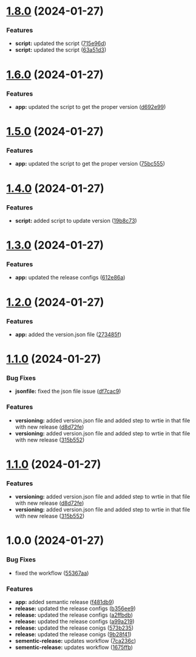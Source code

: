 # [1.8.0](https://github.com/pratham348/semantic-release-demo/compare/v1.7.0...v1.8.0) (2024-01-27)


### Features

* **script:** updated the script ([715e96d](https://github.com/pratham348/semantic-release-demo/commit/715e96d5770977d6034b6dea73a9abed136e675d))
* **script:** updated the script ([63a51d3](https://github.com/pratham348/semantic-release-demo/commit/63a51d331e2cc4a3d2397358ffeed19765fd661c))

# [1.6.0](https://github.com/pratham348/semantic-release-demo/compare/v1.5.0...v1.6.0) (2024-01-27)


### Features

* **app:** updated the script to get the proper version ([d692e99](https://github.com/pratham348/semantic-release-demo/commit/d692e99170342839f92549b083100682b4a200ab))

# [1.5.0](https://github.com/pratham348/semantic-release-demo/compare/v1.4.0...v1.5.0) (2024-01-27)


### Features

* **app:** updated the script to get the proper version ([75bc555](https://github.com/pratham348/semantic-release-demo/commit/75bc555567fc614eba1c7c921a83cabcbfa063d1))

# [1.4.0](https://github.com/pratham348/semantic-release-demo/compare/v1.3.0...v1.4.0) (2024-01-27)


### Features

* **script:** added script to update version ([19b8c73](https://github.com/pratham348/semantic-release-demo/commit/19b8c73a415529864dfc152b23e4784a49a128ad))

# [1.3.0](https://github.com/pratham348/semantic-release-demo/compare/v1.2.0...v1.3.0) (2024-01-27)


### Features

* **app:** updated the release configs ([612e86a](https://github.com/pratham348/semantic-release-demo/commit/612e86a28e4e9dd643a77d6531d6090e108833e3))

# [1.2.0](https://github.com/pratham348/semantic-release-demo/compare/v1.1.0...v1.2.0) (2024-01-27)


### Features

* **app:** added the version.json file ([273485f](https://github.com/pratham348/semantic-release-demo/commit/273485fe29c6b055318cd845a8c0dfc10104086e))

# [1.1.0](https://github.com/pratham348/semantic-release-demo/compare/v1.0.0...v1.1.0) (2024-01-27)


### Bug Fixes

* **jsonfile:** fixed the json file issue ([df7cac9](https://github.com/pratham348/semantic-release-demo/commit/df7cac944344d13f8b99367fd1468e57c3f331c8))


### Features

* **versioning:** added version.json file and added step to wrtie in that file with new release ([d8d72fe](https://github.com/pratham348/semantic-release-demo/commit/d8d72fe9d074b57e6e465a82ae11c29c76874e72))
* **versioning:** added version.json file and added step to wrtie in that file with new release ([315b552](https://github.com/pratham348/semantic-release-demo/commit/315b552f6124ecc05316eb71d738c1905eceb68a))

# [1.1.0](https://github.com/pratham348/semantic-release-demo/compare/v1.0.0...v1.1.0) (2024-01-27)


### Features

* **versioning:** added version.json file and added step to wrtie in that file with new release ([d8d72fe](https://github.com/pratham348/semantic-release-demo/commit/d8d72fe9d074b57e6e465a82ae11c29c76874e72))
* **versioning:** added version.json file and added step to wrtie in that file with new release ([315b552](https://github.com/pratham348/semantic-release-demo/commit/315b552f6124ecc05316eb71d738c1905eceb68a))

# 1.0.0 (2024-01-27)


### Bug Fixes

* fixed the workflow ([55367aa](https://github.com/pratham348/semantic-release-demo/commit/55367aa52e5d57ef3e57e6c2d45f0c2fb6afbf04))


### Features

* **app:** added semantic release ([f481db9](https://github.com/pratham348/semantic-release-demo/commit/f481db9909d58aa4f1bd7312909045b873d3fde6))
* **release:** updated the release configs ([b356ee9](https://github.com/pratham348/semantic-release-demo/commit/b356ee9c23ab84aaaefa41efb737edbfd9cce2c3))
* **release:** updated the release configs ([a2ffbdb](https://github.com/pratham348/semantic-release-demo/commit/a2ffbdbcfec3ab1ac6b00c10c00ff2dfd14cdfd2))
* **release:** updated the release configs ([a99a219](https://github.com/pratham348/semantic-release-demo/commit/a99a2192a2096ba53681b5b274e5dd07319a38b3))
* **release:** updated the release conigs ([573b235](https://github.com/pratham348/semantic-release-demo/commit/573b235017593fcf6cf8c034d36a56d508300660))
* **release:** updated the release conigs ([9b28f41](https://github.com/pratham348/semantic-release-demo/commit/9b28f416490dcb87be1d4c9eaf7a4aa92aa0fc3e))
* **sementic-release:** updates workflow ([7ca236c](https://github.com/pratham348/semantic-release-demo/commit/7ca236cd8a286722de3071bb5fa88f52bf8a5a42))
* **sementic-release:** updates workflow ([1675ffb](https://github.com/pratham348/semantic-release-demo/commit/1675ffb092419e7c393cceacd073c20b20d7164f))
